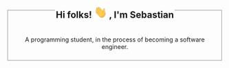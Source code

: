 <fieldset>
    <legend align="center">
    <h2> Hi folks! <img src="icons/wave.gif" width="30"> , I'm Sebastian </h2>
    </legend>
    <p align="center">A programming student, in the process of becoming a software engineer.</p>
</fieldset>



<!--
**sastiam/sastiam** is a ✨ _special_ ✨ repository because its `README.md` (this file) appears on your GitHub profile.

Here are some ideas to get you started:

- 🔭 I’m currently working on ...
- 🌱 I’m currently learning ...
- 👯 I’m looking to collaborate on ...
- 🤔 I’m looking for help with ...
- 💬 Ask me about ...
- 📫 How to reach me: ...
- 😄 Pronouns: ...
- ⚡ Fun fact: ...
-->
